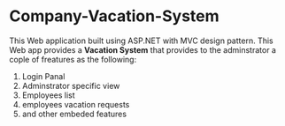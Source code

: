 # Company-Vacation-System
This Web application built using ASP.NET with MVC design pattern. This Web app provides a **Vacation System** that provides to the adminstrator a cople of freatures as the following:
1. Login Panal
2. Adminstrator specific view
3. Employees list
4. employees vacation requests
5. and other embeded features
